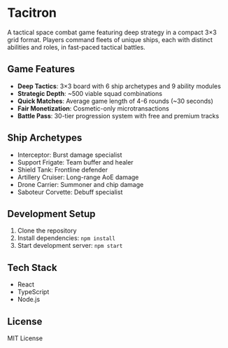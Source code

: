 # Tacitron

A tactical space combat game featuring deep strategy in a compact 3×3 grid format. Players command fleets of unique ships, each with distinct abilities and roles, in fast-paced tactical battles.

## Game Features

- **Deep Tactics**: 3×3 board with 6 ship archetypes and 9 ability modules
- **Strategic Depth**: ~500 viable squad combinations
- **Quick Matches**: Average game length of 4-6 rounds (~30 seconds)
- **Fair Monetization**: Cosmetic-only microtransactions
- **Battle Pass**: 30-tier progression system with free and premium tracks

## Ship Archetypes

- Interceptor: Burst damage specialist
- Support Frigate: Team buffer and healer
- Shield Tank: Frontline defender
- Artillery Cruiser: Long-range AoE damage
- Drone Carrier: Summoner and chip damage
- Saboteur Corvette: Debuff specialist

## Development Setup

1. Clone the repository
2. Install dependencies: `npm install`
3. Start development server: `npm start`

## Tech Stack

- React
- TypeScript
- Node.js

## License

MIT License

